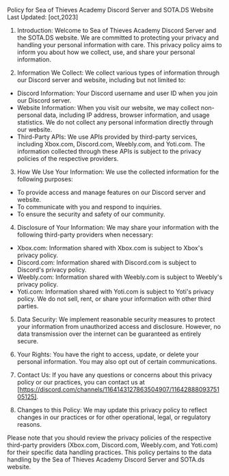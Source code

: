 Policy for Sea of Thieves Academy Discord Server and SOTA.DS Website
Last Updated: [oct,2023]

1. Introduction: Welcome to Sea of Thieves Academy Discord Server and the SOTA.DS website. We are committed to protecting your privacy and handling your personal information with care. This privacy policy aims to inform you about how we collect, use, and share your personal information.

2. Information We Collect: We collect various types of information through our Discord server and website, including but not limited to:
  - Discord Information: Your Discord username and user ID when you join our Discord server.
  - Website Information: When you visit our website, we may collect non-personal data, including IP address, browser information, and usage statistics. We do not collect any personal information directly through our website.
  - Third-Party APIs: We use APIs provided by third-party services, including Xbox.com, Discord.com, Weebly.com, and Yoti.com. The information collected through these APIs is subject to the privacy policies of the respective providers.

3. How We Use Your Information: We use the collected information for the following purposes:
  - To provide access and manage features on our Discord server and website.
  - To communicate with you and respond to inquiries.
  - To ensure the security and safety of our community.

4. Disclosure of Your Information: We may share your information with the following third-party providers when necessary:
  - Xbox.com: Information shared with Xbox.com is subject to Xbox's privacy policy.
  - Discord.com: Information shared with Discord.com is subject to Discord's privacy policy.
  - Weebly.com: Information shared with Weebly.com is subject to Weebly's privacy policy.
  - Yoti.com: Information shared with Yoti.com is subject to Yoti's privacy policy.
  We do not sell, rent, or share your information with other third parties.

5. Data Security: We implement reasonable security measures to protect your information from unauthorized access and disclosure. However, no data transmission over the internet can be guaranteed as entirely secure.

6. Your Rights: You have the right to access, update, or delete your personal information. You may also opt out of certain communications.

7. Contact Us: If you have any questions or concerns about this privacy policy or our practices, you can contact us at [https://discord.com/channels/1164143127863504907/1164288809375105125].

8. Changes to this Policy: We may update this privacy policy to reflect changes in our practices or for other operational, legal, or regulatory reasons.


Please note that you should review the privacy policies of the respective third-party providers (Xbox.com, Discord.com, Weebly.com, and Yoti.com) for their specific data handling practices. This policy pertains to the data handling by the Sea of Thieves Academy Discord Server and SOTA.ds website.
